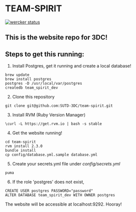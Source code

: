 # TEAM-SPIRIT
[![wercker status](https://app.wercker.com/status/e2f1ac1ee5f2ccf7edff55349b9b02f7/s "wercker status")](https://app.wercker.com/project/bykey/e2f1ac1ee5f2ccf7edff55349b9b02f7)
## This is the website repo for 3DC!

## Steps to get this running:

1. Install Postgres, get it running and create a local database!

```shell
brew update
brew install postgres
postgres -D /usr/local/var/postgres
createdb team_spirit_dev
```

2. Clone this repository

``git clone git@github.com:SUTD-3DC/team-spirit.git``

3. Install RVM (Ruby Version Manager)

``\curl -L https://get.rvm.io | bash -s stable``

4. Get the website running!

```shell
cd team-spirit
rvm install 2.3.0
bundle install
cp config/database.yml.sample database.yml
```

5. Create your secrets.yml file under *config/secrets.yml*

```shell
puma
```

6. If the role 'postgres' does not exist,

```pg
CREATE USER postgres PASSWORD="password"
ALTER DATABASE team_spirit_dev WITH OWNER postgres
```

The website will be accessible at localhost:9292. Hooray!